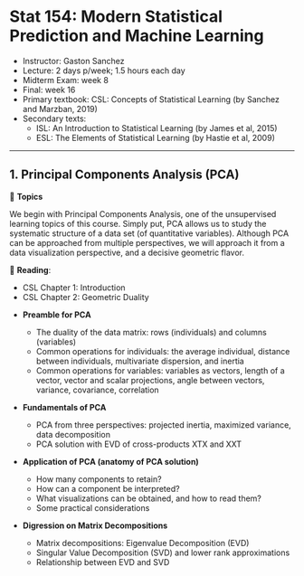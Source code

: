 # Stat 154: Modern Statistical Prediction and Machine Learning


- Instructor: Gaston Sanchez
- Lecture: 2 days p/week; 1.5 hours each day
- Midterm Exam: week 8
- Final: week 16
- Primary textbook: CSL: Concepts of Statistical Learning (by Sanchez and Marzban, 2019)
- Secondary texts: 
    + ISL: An Introduction to Statistical Learning (by James et al, 2015)
    + ESL: The Elements of Statistical Learning (by Hastie et al, 2009)


-----

## 1. Principal Components Analysis (PCA)

:speech_balloon: __Topics__ 

We begin with Principal Components Analysis, one of the unsupervised learning topics of this course. Simply put, PCA allows us to study the systematic structure of a data set (of quantitative variables). Although PCA can be approached from multiple perspectives, we will approach it from a data visualization perspective, and a decisive geometric flavor.

:book: __Reading__: 
- CSL Chapter 1: Introduction
- CSL Chapter 2: Geometric Duality

+ __Preamble for PCA__

	- The duality of the data matrix: rows (individuals) and columns (variables)
	- Common operations for individuals: the average individual, distance between individuals, multivariate dispersion, and inertia
	- Common operations for variables: variables as vectors, length of a vector, vector and scalar projections, angle between vectors, variance, covariance, correlation

+ __Fundamentals of PCA__

	- PCA from three perspectives: projected inertia, maximized variance, data decomposition
	- PCA solution with EVD of cross-products XTX and XXT

+ __Application of PCA (anatomy of PCA solution)__

	- How many components to retain? 
	- How can a component be interpreted?
	- What visualizations can be obtained, and how to read them?
	- Some practical considerations

+ __Digression on Matrix Decompositions__

	- Matrix decompositions: Eigenvalue Decomposition (EVD)
	- Singular Value Decomposition (SVD) and lower rank approximations
	- Relationship between EVD and SVD

